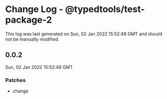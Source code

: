 # Change Log - @typedtools/test-package-2

This log was last generated on Sun, 02 Jan 2022 15:52:48 GMT and should not be manually modified.

## 0.0.2
Sun, 02 Jan 2022 15:52:48 GMT

### Patches

- change

